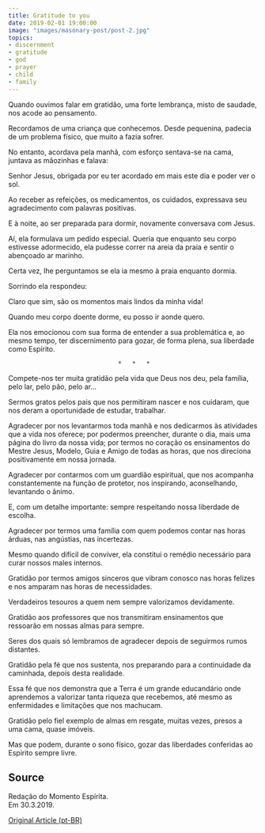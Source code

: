 ```yaml
---
title: Gratitude to you
date: 2019-02-01 19:00:00
image: "images/masonary-post/post-2.jpg"
topics: 
- discernment
- gratitude
- god
- prayer
- child
- family
---
```


Quando ouvimos falar em gratidão, uma forte lembrança, misto de saudade, nos
acode ao pensamento.

Recordamos de uma criança que conhecemos. Desde pequenina, padecia de um
problema físico, que muito a fazia sofrer.

No entanto, acordava pela manhã, com esforço sentava-se na cama, juntava as
mãozinhas e falava:

Senhor Jesus, obrigada por eu ter acordado em mais este dia e poder ver o sol.

Ao receber as refeições, os medicamentos, os cuidados, expressava seu
agradecimento com palavras positivas.

E à noite, ao ser preparada para dormir, novamente conversava com Jesus.

Aí, ela formulava um pedido especial. Queria que enquanto seu corpo estivesse
adormecido, ela pudesse correr na areia da praia e sentir o abençoado ar
marinho.

Certa vez, lhe perguntamos se ela ia mesmo à praia enquanto dormia.

Sorrindo ela respondeu:

Claro que sim, são os momentos mais lindos da minha vida!

Quando meu corpo doente dorme, eu posso ir aonde quero.

Ela nos emocionou com sua forma de entender a sua problemática e, ao mesmo
tempo, ter discernimento para gozar, de forma plena, sua liberdade como
Espírito.

                                   *   *   *

Compete-nos ter muita gratidão pela vida que Deus nos deu, pela família, pelo
lar, pelo pão, pelo ar...

Sermos gratos pelos pais que nos permitiram nascer e nos cuidaram, que nos
deram a oportunidade de estudar, trabalhar.

Agradecer por nos levantarmos toda manhã e nos dedicarmos às atividades que a
vida nos oferece; por podermos preencher, durante o dia, mais uma página do
livro da nossa vida; por termos no coração os ensinamentos do Mestre Jesus,
Modelo, Guia e Amigo de todas as horas, que nos direciona positivamente em
nossa jornada.

Agradecer por contarmos com um guardião espiritual, que nos acompanha
constantemente na função de protetor, nos inspirando, aconselhando, levantando
o ânimo.

E, com um detalhe importante: sempre respeitando nossa liberdade de escolha.

Agradecer por termos uma família com quem podemos contar nas horas árduas, nas
angústias, nas incertezas.

Mesmo quando difícil de conviver, ela constitui o remédio necessário para curar
nossos males internos.

Gratidão por termos amigos sinceros que vibram conosco nas horas felizes e nos
amparam nas horas de necessidades.

Verdadeiros tesouros a quem nem sempre valorizamos devidamente.

Gratidão aos professores que nos transmitiram ensinamentos que ressoarão em
nossas almas para sempre.

Seres dos quais só lembramos de agradecer depois de seguirmos rumos distantes.

Gratidão pela fé que nos sustenta, nos preparando para a continuidade da
caminhada, depois desta realidade.

Essa fé que nos demonstra que a Terra é um grande educandário onde aprendemos a
valorizar tanta riqueza que recebemos, até mesmo as enfermidades e limitações
que nos machucam.

Gratidão pelo fiel exemplo de almas em resgate, muitas vezes, presos a uma
cama, quase imóveis.

Mas que podem, durante o sono físico, gozar das liberdades conferidas ao
Espírito sempre livre.

## Source
Redação do Momento Espírita.  
Em 30.3.2019.


[Original Article (pt-BR)](http://momento.com.br/pt/ler_texto.php?id=5703)
